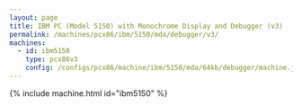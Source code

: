 ```yaml
---
layout: page
title: IBM PC (Model 5150) with Monochrome Display and Debugger (v3)
permalink: /machines/pcx86/ibm/5150/mda/debugger/v3/
machines:
  - id: ibm5150
    type: pcx86v3
    config: /configs/pcx86/machine/ibm/5150/mda/64kb/debugger/machine.json
---
```


{% include machine.html id="ibm5150" %}
